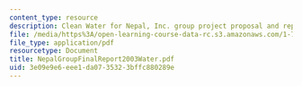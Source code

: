 ```yaml
---
content_type: resource
description: Clean Water for Nepal, Inc. group project proposal and report.
file: /media/https%3A/open-learning-course-data-rc.s3.amazonaws.com/1-782-environmental-engineering-masters-of-engineering-project-fall-2003-spring-2004/3e09e9e6eee1da0735323bffc880289e_NepalGroupFinalReport2003Water.pdf
file_type: application/pdf
resourcetype: Document
title: NepalGroupFinalReport2003Water.pdf
uid: 3e09e9e6-eee1-da07-3532-3bffc880289e
---
```

